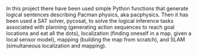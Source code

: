 In this project there have been used simple Python functions that generate logical sentences describing Pacman physics, aka pacphysics.
Then it has been used a SAT solver, pycosat, to solve the logical inference tasks associated with planning (generating action sequences to reach goal locations and eat all the dots), 
localization (finding oneself in a map, given a local sensor model), mapping (building the map from scratch), and SLAM (simultaneous localization and mapping).
